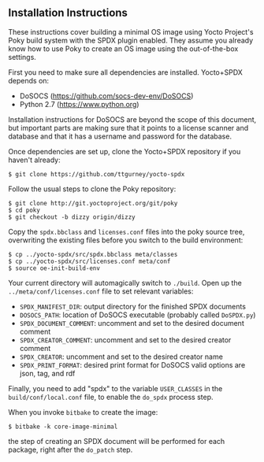 Installation Instructions
-------------------------

These instructions cover building a minimal OS image using Yocto Project's
Poky build system with the SPDX plugin enabled. They assume you already know
how to use Poky to create an OS image using the out-of-the-box settings.

First you need to make sure all dependencies are installed.
Yocto+SPDX depends on:
* DoSOCS (https://github.com/socs-dev-env/DoSOCS)
* Python 2.7 (https://www.python.org)

Installation instructions for DoSOCS are beyond the scope of this document,
but important parts are making sure that it points to a license scanner
and database and that it has a username and password for the database.

Once dependencies are set up, clone the Yocto+SPDX repository if you haven't
already:

    $ git clone https://github.com/ttgurney/yocto-spdx

Follow the usual steps to clone the Poky repository:

    $ git clone http://git.yoctoproject.org/git/poky
    $ cd poky
    $ git checkout -b dizzy origin/dizzy

Copy the `spdx.bbclass` and `licenses.conf` files into the poky source tree, 
overwriting the existing files before you switch to the build environment:

    $ cp ../yocto-spdx/src/spdx.bbclass meta/classes
    $ cp ../yocto-spdx/src/licenses.conf meta/conf
    $ source oe-init-build-env

Your current directory will automagically switch to `./build`.
Open up the `../meta/conf/licenses.conf` file to set relevant variables:

* `SPDX_MANIFEST_DIR`: output directory for the finished SPDX documents
* `DOSOCS_PATH`: location of DoSOCS executable (probably called `DoSPDX.py`)
* `SPDX_DOCUMENT_COMMENT`: uncomment and set to the desired document comment
* `SPDX_CREATOR_COMMENT`: uncomment and set to the desired creator comment
* `SPDX_CREATOR`: uncomment and set to the desired creator name
* `SPDX_PRINT_FORMAT`: desired print format for DoSOCS valid options are json, tag, and rdf

Finally, you need to add "spdx" to the variable `USER_CLASSES` in the
`build/conf/local.conf` file, to enable the `do_spdx` process step.

When you invoke `bitbake` to create the image:

    $ bitbake -k core-image-minimal

the step of creating an SPDX document will be performed for each package,
right after the `do_patch` step.
